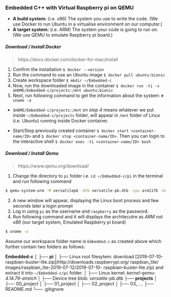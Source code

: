 ### Embedded C++ with Virtual Raspberry pi on QEMU

* **A build system:** (i.e. x86) The system you use to write the code. (We use Docker to run Ubuntu in a virtualise environment on our computer.) 
* **A target system:** (i.e. ARM) The system your code is going to run on. (We use QEMU to emulate Raspberry pi board.)

##### Download / Install Docker    

> https:/​/​docs.​docker.​com/​docker-​for-​mac/​install
1. Confirm the installation `$ docker --version`
2. Run the command to use an Ubuntu image `$ docker pull ubuntu:bionic`
3. Create workspace folder `$ mkdir ~/Embedded-c`
4. Now, run the downloaded image in the container `$ docker run -ti -v $HOME/Embedded-c/projects:/mnt ubuntu:bionic`
5. Next, run following command to get the information about the system: `# uname -a`    
      
            
* `$HOME/Embedded-c/projects:/mnt` on _step 4_ means whatever we put inside `~/Embedded-c/projects` folder, will appear in `/mnt` folder of Linux (i.e. Ubuntu) running inside Docker container.
- Start/Stop previously created container `$ docker start <container-name/ID>` and `$ docker stop <container-name/ID>`. Then you can login to the interactive shell `$ docker exec -ti <container-name/ID> bash`

##### Download / Install Qemu       

> https:/​/​www.​qemu.​org/​download/
1. Change the directory to `pi` folder i.e. `cd ~/Embedded-c/pi` in the terminal and run following command
```sh
$ qemu-system-arm -M versatilepb -dtb versatile-pb.dtb -cpu arm1176 -kernel kernel-qemu-4.14.79-stretch -m 256 -drive file=2019-07-10-raspbian-buster-lite.img,format=raw -append "rw console=ttyAMA0 rootfstype=ext4 root=/dev/sda2 loglevel=8" -net user,hostfwd=tcp::22023-:22,hostfwd=tcp::9090-:9090 -net nic -serial stdio & 
```   

2. A new window will appear, displaying the Linux boot process and few seconds later a login prompt
3. Log in using `pi` as the username and `raspberry` as the password.
4. Run following command and it will displays the architecutre as _ARM_ not _x86_ (our target system, Emulated Raspberry pi board)
```sh
$ uname -a
```      
      
			
Assume our workspace folder name is `Embedded-c` as created above which further contain two folders as follows:      

**Embedded-c**
│
├── **pi**
│   ├── Linux root filesytem: download [2019-07-10-raspbian-buster-lite.zip](http:/​/​downloads.​raspberrypi.​org/ raspbian_​lite/​images/​raspbian_​lite-​2019-​07-​12/​2019-​07-​10- raspbian-​buster-​lite.​zip) and extract it into `~/Embedded-c/pi` folder.
│   ├── Linux kernel: _kernel-qemu-4.14.79-stretch_
│   ├── Device tree blob: _versatile-pb.dtb_
├── **projects**
│   ├── 00_project
│   ├── 01_project
│   ├── 02_project
│   ├── 03_ ...
├── README.md
└── .gitignore